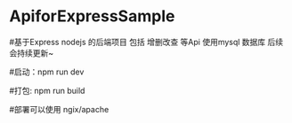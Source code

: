# ApiforExpressSample
#基于Express nodejs 的后端项目 包括 增删改查 等Api 使用mysql 数据库 后续会持续更新~

#启动：npm run dev

#打包: npm run build

#部署可以使用 ngix/apache 

